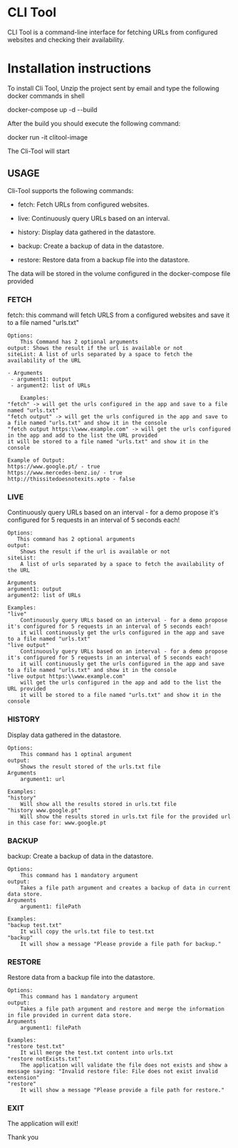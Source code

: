 # CLI Tool

CLI Tool is a command-line interface for fetching URLs from configured websites and checking their availability.

# Installation instructions
To install Cli Tool, Unzip the project sent by email and type the following docker commands in shell

docker-compose up -d --build

After the build you should execute the following command:

docker run -it clitool-image

The Cli-Tool will start

## USAGE
Cli-Tool supports the following commands:

- fetch: Fetch URLs from configured websites. 

- live: Continuously query URLs based on an interval.

- history: Display data gathered in the datastore.

- backup: Create a backup of data in the datastore.

- restore: Restore data from a backup file into the datastore.

The data will be stored in the volume configured in the docker-compose file provided

### FETCH
fetch: this command will fetch URLS from a configured websites  and save it to a file named "urls.txt"
	
	Options:
		This Command has 2 optional arguments
	output: Shows the result if the url is available or not
	siteList: A list of urls separated by a space to fetch the availability of the URL
	
	- Arguments 
	 - argument1: output
	 - argument2: list of URLs
	
		Examples:
	"fetch" -> will get the urls configured in the app and save to a file named "urls.txt"
	"fetch output" -> will get the urls configured in the app and save to a file named "urls.txt" and show it in the console
	"fetch output https:\\www.example.com" -> will get the urls configured in the app and add to the list the URL provided 
	it will be stored to a file named "urls.txt" and show it in the console
	
	Example of Output:
	https://www.google.pt/ - true
	https://www.mercedes-benz.io/ - true
	http://thissitedoesnotexits.xpto - false
	
### LIVE
Continuously query URLs based on an interval - for a demo propose it's configured for 5 requests in an interval of 5 seconds each!
	
	Options: 
	   This command has 2 optional arguments
	output:  
		Shows the result if the url is available or not
	siteList: 
		A list of urls separated by a space to fetch the availability of the URL
	
	Arguments 
	argument1: output
	argument2: list of URLs
	
	Examples:
	"live"
		Continuously query URLs based on an interval - for a demo propose it's configured for 5 requests in an interval of 5 seconds each! 
		it will continuously get the urls configured in the app and save to a file named "urls.txt"	
	"live output"
		Continuously query URLs based on an interval - for a demo propose it's configured for 5 requests in an interval of 5 seconds each! 
		it will continuously get the urls configured in the app and save to a file named "urls.txt" and show it in the console
	"live output https:\\www.example.com" 
		will get the urls configured in the app and add to the list the URL provided 
		it will be stored to a file named "urls.txt" and show it in the console

### HISTORY
Display data gathered in the datastore.
	
	Options:
		This command has 1 optinal argument
	output:  
		Shows the result stored of the urls.txt file
	Arguments 
		argument1: url
	
	Examples:
	"history"
		Will show all the results stored in urls.txt file 
	"history www.google.pt"
		Will show the results stored in urls.txt file for the provided url in this case for: www.google.pt

### BACKUP
backup: Create a backup of data in the datastore.
	
	Options:
		This command has 1 mandatory argument
	output:  
		Takes a file path argument and creates a backup of data in current data store.
	Arguments 
		argument1: filePath
	
	Examples:
	"backup test.txt"
		It will copy the urls.txt file to test.txt 
	"backup"
		It will show a message "Please provide a file path for backup."

### RESTORE

 Restore data from a backup file into the datastore.
	
	Options:
		This command has 1 mandatory argument
	output:  
		Takes a file path argument and restore and merge the information in file provided in current data store.
	Arguments 
		argument1: filePath
	
	Examples:
	"restore test.txt"
		It will merge the test.txt content into urls.txt	
	"restore notExists.txt"
		The application will validate the file does not exists and show a message saying: "Invalid restore file: File does not exist invalid extension"
	"restore"
		It will show a message "Please provide a file path for restore."

### EXIT
The application will exit!

Thank you